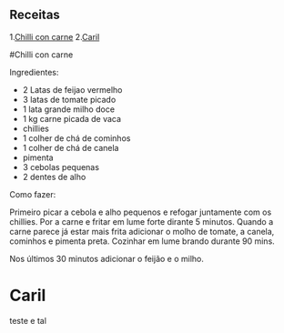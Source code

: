 ## Receitas

1.[Chilli con carne](#chilli-con-carne)
2.[Caril](#caril)


#Chilli con carne

Ingredientes:

- 2 Latas de feijao vermelho
- 3 latas de tomate picado
- 1 lata grande milho doce
- 1 kg carne picada de vaca
- chillies
- 1 colher de chá de cominhos
- 1 colher de chá de canela
- pimenta
- 3 cebolas pequenas
- 2 dentes de alho

Como fazer:

Primeiro picar a cebola e alho pequenos e refogar juntamente com os 
chillies. Por a carne e fritar em lume forte dirante 5 minutos. Quando 
a carne parece já estar mais frita adicionar o molho de tomate, a 
canela, cominhos e pimenta preta. Cozinhar em lume brando durante 90 
mins.

Nos últimos 30 minutos adicionar o feijão e o milho.


# Caril
teste e tal
